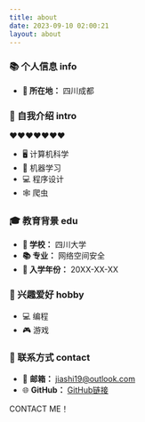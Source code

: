 ```yaml
---
title: about
date: 2023-09-10 02:00:21
layout: about
---
```



### 📚 个人信息 info
- **📍 所在地：** 四川成都

### 💬 自我介绍 intro
:heart::heart::heart::heart::heart::heart::heart:

- 🖥️ 计算机科学
- 🤖 机器学习
- 💻 程序设计
- 🕸️ 爬虫

 

### 🎓 教育背景 edu
- **🏫 学校：** 四川大学
- **📚 专业：** 网络空间安全
- **📅 入学年份：** 20XX-XX-XX

### 🌟 兴趣爱好 hobby

- 💻 编程
- 🎮 游戏

### 📧 联系方式 contact
- 📧 **邮箱：** jiashi19@outlook.com
- 🌐 **GitHub：** [GitHub链接](https://github.com/jiashi19)

CONTACT ME！

